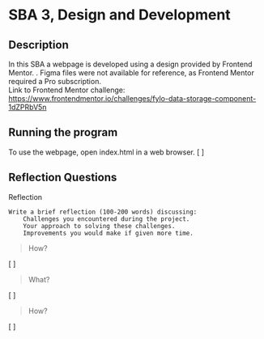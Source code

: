 # SBA 3, Design and Development

## Description
In this SBA a webpage is developed using a design provided by Frontend Mentor. . Figma files were not available for reference, as Frontend Mentor required a Pro subscription.
<br>
Link to Frontend Mentor challenge: https://www.frontendmentor.io/challenges/fylo-data-storage-component-1dZPRbV5n
<br>

## Running the program
To use the webpage, open index.html in a web browser. [ ]

## Reflection Questions



 Reflection

    Write a brief reflection (100-200 words) discussing:
        Challenges you encountered during the project.
        Your approach to solving these challenges.
        Improvements you would make if given more time.

> How?

[ ]
<br>

> What?

[ ]
<br>

> How?

[ ]
<br>